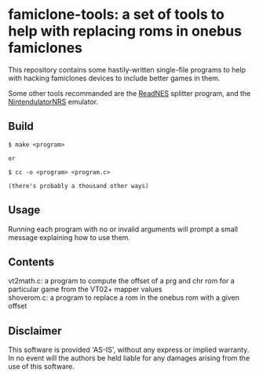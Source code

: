 # famiclone-tools: a set of tools to help with replacing roms in onebus famiclones

This repository contains some hastily-written single-file programs to help with hacking famiclones devices to include better games in them.  

Some other tools recommanded are the [ReadNES](https://gitlab.com/aaronbottegal/ReadNES3) splitter program, and the [NintendulatorNRS](https://www.unlicensed.games/libg/static.php?page=NintendulatorNRS) emulator.

## Build

```
$ make <program>

or

$ cc -o <program> <program.c>

(there's probably a thousand other ways)
```

## Usage

Running each program with no or invalid arguments will prompt a small message explaining how to use them.  

## Contents  

vt2math.c: a program to compute the offset of a prg and chr rom for a particular game from the VT02+ mapper values  
shoverom.c: a program to replace a rom in the onebus rom with a given offset  

## Disclaimer

This software is provided 'AS-IS', without any express or implied warranty. In no event will the authors be held liable for any damages arising from the use of this software.  

